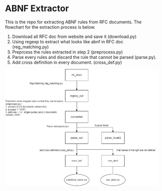 # ABNF Extractor
This is the repo for extracting ABNF rules from RFC documents. The flowchart for the extraction process is below.

1. Download all RFC doc from website and save it (download.py)
2. Using regexp to extract what looks like abnf in RFC doc (reg_matching.py)
3. Preprcess the rules extracted in step 2 (preprocess.py)
4. Parse every rules and discard the rule that cannot be parsed (parse.py).
5. Add cross definition in every document. (cross_def.py)

![alt text](img/flowchart.jpg)